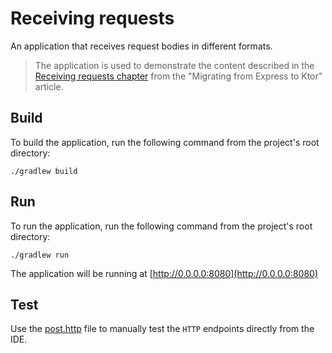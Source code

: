 # Receiving requests

An application that receives request bodies in different formats.

>The application is used to demonstrate the content described in the [Receiving requests chapter](https://ktor.io/docs/migration-from-express-js.html#receive-request)
>from the "Migrating from Express to Ktor" article.

## Build

To build the application, run the following command from the project's root directory:

```shell
./gradlew build
```

## Run

To run the application, run the following command from the project's root directory:

```shell
./gradlew run
```

The application will be running at [http://0.0.0.0:8080](http://0.0.0.0:8080)

## Test

Use the [post.http](post.http) file to manually test the `HTTP` endpoints directly from the IDE.
